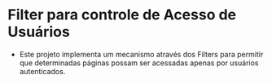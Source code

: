 # Filter para controle de Acesso de Usuários

- Este projeto implementa um mecanismo através dos Filters para permitir que determinadas páginas possam ser acessadas apenas por usuários autenticados.